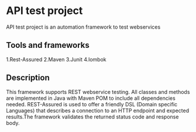
# API test project

API test project is an automation framework to test webservices

## Tools and frameworks
1.Rest-Assured
2.Maven
3.Junit
4.lombok

## Description
This framework supports REST webservice testing. All classes and methods are implemented in Java with Maven POM to
include all dependencies needed. REST-Assured is used to offer a friendly DSL (Domain specific Languages) that describes
a connection to an HTTP endpoint and expected results.The framework validates the returned status code and response body.
